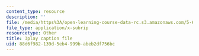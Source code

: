 ```yaml
---
content_type: resource
description: ''
file: /media/https%3A/open-learning-course-data-rc.s3.amazonaws.com/5-61-physical-chemistry-fall-2017/88d6f982139d5eb4999babeb2df756bc_YKfoSx16mXk.vtt
file_type: application/x-subrip
resourcetype: Other
title: 3play caption file
uid: 88d6f982-139d-5eb4-999b-abeb2df756bc
---
```

